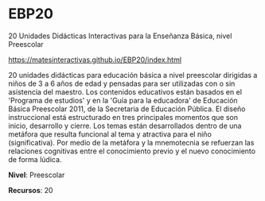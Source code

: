 # EBP20
20 Unidades Didácticas Interactivas para la Enseñanza Básica, nivel Preescolar

https://matesinteractivas.github.io/EBP20/index.html

20 unidades didácticas para educación básica a nivel preescolar dirigidas a niños de 3 a 6 años de edad y pensadas para ser utilizadas con o sin asistencia del maestro. Los contenidos educativos están basados en el 'Programa de estudios' y en la 'Guía para la educadora' de Educación Básica Preescolar 2011, de la Secretaria de Educación Pública. El diseño instruccional está estructurado en tres principales momentos que son inicio, desarrollo y cierre. Los temas están desarrollados dentro de una metáfora que resulta funcional al tema y atractiva para el niño (significativa). Por medio de la metáfora y la mnemotecnia se refuerzan las relaciones cognitivas entre el conocimiento previo y el nuevo conocimiento de forma lúdica.

**Nivel**: Preescolar

**Recursos**: 20
